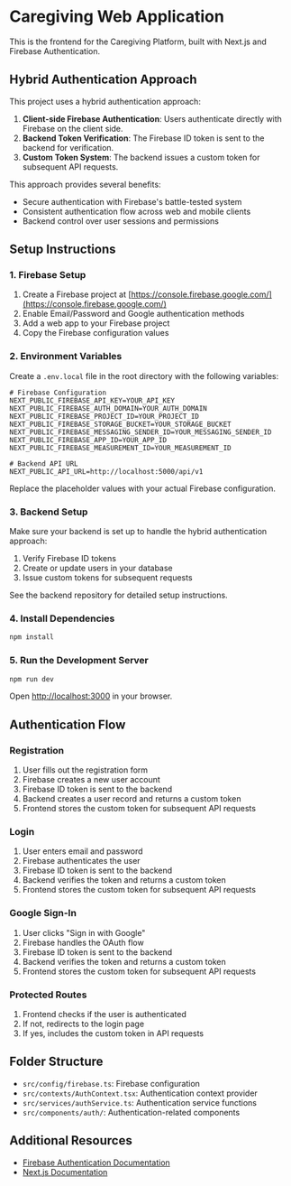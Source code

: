 # Caregiving Web Application

This is the frontend for the Caregiving Platform, built with Next.js and Firebase Authentication.

## Hybrid Authentication Approach

This project uses a hybrid authentication approach:

1. **Client-side Firebase Authentication**: Users authenticate directly with Firebase on the client side.
2. **Backend Token Verification**: The Firebase ID token is sent to the backend for verification.
3. **Custom Token System**: The backend issues a custom token for subsequent API requests.

This approach provides several benefits:
- Secure authentication with Firebase's battle-tested system
- Consistent authentication flow across web and mobile clients
- Backend control over user sessions and permissions

## Setup Instructions

### 1. Firebase Setup

1. Create a Firebase project at [https://console.firebase.google.com/](https://console.firebase.google.com/)
2. Enable Email/Password and Google authentication methods
3. Add a web app to your Firebase project
4. Copy the Firebase configuration values

### 2. Environment Variables

Create a `.env.local` file in the root directory with the following variables:

```
# Firebase Configuration
NEXT_PUBLIC_FIREBASE_API_KEY=YOUR_API_KEY
NEXT_PUBLIC_FIREBASE_AUTH_DOMAIN=YOUR_AUTH_DOMAIN
NEXT_PUBLIC_FIREBASE_PROJECT_ID=YOUR_PROJECT_ID
NEXT_PUBLIC_FIREBASE_STORAGE_BUCKET=YOUR_STORAGE_BUCKET
NEXT_PUBLIC_FIREBASE_MESSAGING_SENDER_ID=YOUR_MESSAGING_SENDER_ID
NEXT_PUBLIC_FIREBASE_APP_ID=YOUR_APP_ID
NEXT_PUBLIC_FIREBASE_MEASUREMENT_ID=YOUR_MEASUREMENT_ID

# Backend API URL
NEXT_PUBLIC_API_URL=http://localhost:5000/api/v1
```

Replace the placeholder values with your actual Firebase configuration.

### 3. Backend Setup

Make sure your backend is set up to handle the hybrid authentication approach:

1. Verify Firebase ID tokens
2. Create or update users in your database
3. Issue custom tokens for subsequent requests

See the backend repository for detailed setup instructions.

### 4. Install Dependencies

```bash
npm install
```

### 5. Run the Development Server

```bash
npm run dev
```

Open [http://localhost:3000](http://localhost:3000) in your browser.

## Authentication Flow

### Registration

1. User fills out the registration form
2. Firebase creates a new user account
3. Firebase ID token is sent to the backend
4. Backend creates a user record and returns a custom token
5. Frontend stores the custom token for subsequent API requests

### Login

1. User enters email and password
2. Firebase authenticates the user
3. Firebase ID token is sent to the backend
4. Backend verifies the token and returns a custom token
5. Frontend stores the custom token for subsequent API requests

### Google Sign-In

1. User clicks "Sign in with Google"
2. Firebase handles the OAuth flow
3. Firebase ID token is sent to the backend
4. Backend verifies the token and returns a custom token
5. Frontend stores the custom token for subsequent API requests

### Protected Routes

1. Frontend checks if the user is authenticated
2. If not, redirects to the login page
3. If yes, includes the custom token in API requests

## Folder Structure

- `src/config/firebase.ts`: Firebase configuration
- `src/contexts/AuthContext.tsx`: Authentication context provider
- `src/services/authService.ts`: Authentication service functions
- `src/components/auth/`: Authentication-related components

## Additional Resources

- [Firebase Authentication Documentation](https://firebase.google.com/docs/auth)
- [Next.js Documentation](https://nextjs.org/docs)
